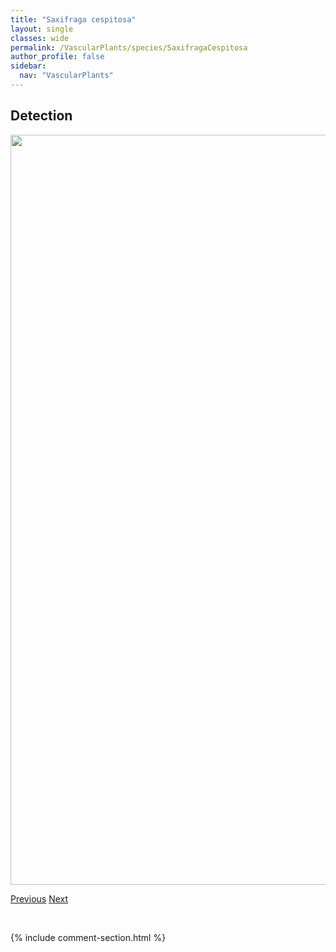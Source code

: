 ```yaml
---
title: "Saxifraga cespitosa"
layout: single
classes: wide
permalink: /VascularPlants/species/SaxifragaCespitosa
author_profile: false
sidebar:
  nav: "VascularPlants"
---
```


<h2>Detection</h2>

<a href="https://drive.google.com/uc?export=view&id=1c_Hm5NTzLWOUufD3b5QpRlMqL3a0P294">
<img src="https://drive.google.com/uc?export=view&id=1c_Hm5NTzLWOUufD3b5QpRlMqL3a0P294" height = "1200" width = "800">
</a>


<a href="/DevelopmentWebsite/VascularPlants/species/SaxifragaCernua" class="pagination--pager" title="Saxifraga cernua">Previous</a> <a href="/DevelopmentWebsite/VascularPlants/species/SaxifragaOppositifolia" class="pagination--pager" title="Saxifraga oppositifolia">Next</a>

<p>&nbsp;</p>

{% include comment-section.html %}

